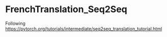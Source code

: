 # FrenchTranslation_Seq2Seq
Following https://pytorch.org/tutorials/intermediate/seq2seq_translation_tutorial.html
